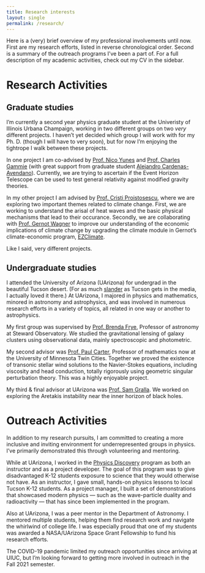 ```yaml
---
title: Research interests
layout: single
permalink: /research/
---
```


Here is a (very) brief overview of my professional involvements until now. First are my research efforts, listed in reverse chronological order. Second is a summary of the outreach programs I’ve been a part of. For a full description of my academic activities, check out my CV in the sidebar.

# Research Activities

## Graduate studies 

I’m currently a second year physics graduate student at the Univeristy of Illinois Urbana Champaign, working in two different groups on two *very* different projects. I haven’t yet decided which group I will work with for my Ph. D. (though I will have to very soon), but for now I’m enjoying the tightrope I walk between these projects.

In one project I am co-advised by [Prof. Nico Yunes](https://physics.illinois.edu/people/directory/profile/nyunes) and [Prof. Charles Gammie](https://physics.illinois.edu/people/directory/profile/gammie) (with great support from graduate student [Alejandro Cardenas-Avendano](https://alejandroc137.bitbucket.io/)). Currently, we are trying to ascertain if the Event Horizon Telescope can be used to test general relativity against modified gravity theories.

In my other project I am advised by [Prof. Cristi Proistosescu](https://cristi.web.illinois.edu/), where we are exploring two important themes related to climate change. First, we are working to understand the arisal of heat waves and the basic physical mechanisms that lead to their occurance. Secondly, we are collaborating with [Prof. Gernot Wagner](gwagner.com) to improve our understanding of the economic implications of climate change by upgrading the climate module in Gernot’s climate-economic program, [EZClimate](https://github.com/Litterman/EZClimate).

Like I said, very different projects.

## Undergraduate studies

I attended the University of Arizona (UArizona) for undergrad in the beautiful Tucson desert. (For as much [slander](https://www.youtube.com/watch?v=v5IsoelUMF0) as Tucson gets in the media, I actually loved it there.) At UArizona, I majored in physics and mathematics, minored in astronomy and astrophysics, and was involved in numerous research efforts in a variety of topics, all related in one way or another to astrophysics.

My first group was supervised by [Prof. Brenda Frye](https://www.as.arizona.edu/people/faculty/brenda-frye), Professor of astronomy at Steward Observatory. We studied the gravitational lensing of galaxy clusters using observational data, mainly spectroscopic and photometric. 

My second advisor was [Prof. Paul Carter](http://www-users.math.umn.edu/~pcarter/index.html), Professor of mathematics now at the University of Minnesota Twin Cities. Together we proved the existence of transonic stellar wind solutions to the Navier-Stokes equations, including viscosity and head conduction, totally rigorously using geometric singular perturbation theory. This was a highly enjoyable project. 

My third & final advisor at UArizona was [Prof. Sam Gralla](http://u.arizona.edu/~sgralla/). We worked on exploring the Aretakis instability near the inner horizon of black holes.

# Outreach Activities

In addition to my research pursuits, I am committed to creating a more inclusive and inviting environment for underrepresented groups in physics. I’ve primarily demonstrated this through volunteering and mentoring.

While at UArizona, I worked in the [Physics Discovery](https://flandrau.org/discoveries) program as both an instructor and as a project developer. The goal of this program was to give disadvantaged K-12 students exposure to science that they would otherwise not have. As an instructor, I gave small, hands-on physics lessons to local Tucson K-12 students. As a project manager, I built a set of demonstrations that showcased modern physics — such as the wave-particle duality and radioactivity — that has since been implemented in the program. 

Also at UArizona, I was a peer mentor in the Department of Astronomy. I mentored multiple students, helping them find research work and navigate the whirlwind of college life. I was especially proud that one of my students  was awarded a NASA/UArizona Space Grant Fellowship to fund his research efforts.

The COVID-19 pandemic limited my outreach opportunities since arriving at UIUC, but I’m looking forward to getting more involved in outreach in the Fall 2021 semester.
